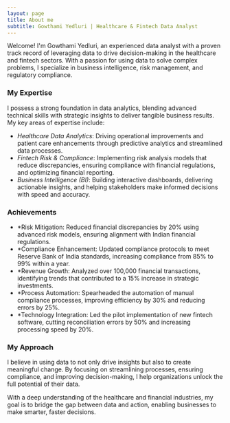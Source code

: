 ```yaml
---
layout: page
title: About me
subtitle: Gowthami Yedluri | Healthcare & Fintech Data Analyst
---
```


Welcome! I'm Gowthami Yedluri, an experienced data analyst with a proven track record of leveraging data to drive decision-making in the healthcare and fintech sectors. With a passion for using data to solve complex problems, I specialize in business intelligence, risk management, and regulatory compliance.

### My Expertise

I possess a strong foundation in data analytics, blending advanced technical skills with strategic insights to deliver tangible business results. My key areas of expertise include:

- *Healthcare Data Analytics*: Driving operational improvements and patient care enhancements through predictive analytics and streamlined data processes.
- *Fintech Risk & Compliance*: Implementing risk analysis models that reduce discrepancies, ensuring compliance with financial regulations, and optimizing financial reporting.
- *Business Intelligence (BI)*: Building interactive dashboards, delivering actionable insights, and helping stakeholders make informed decisions with speed and accuracy.

### Achievements

- *Risk Mitigation: Reduced financial discrepancies by 20% using advanced risk models, ensuring alignment with Indian financial regulations.
- *Compliance Enhancement: Updated compliance protocols to meet Reserve Bank of India standards, increasing compliance from 85% to 99% within a year.
- *Revenue Growth: Analyzed over 100,000 financial transactions, identifying trends that contributed to a 15% increase in strategic investments.
- *Process Automation: Spearheaded the automation of manual compliance processes, improving efficiency by 30% and reducing errors by 25%.
- *Technology Integration: Led the pilot implementation of new fintech software, cutting reconciliation errors by 50% and increasing processing speed by 20%.

### My Approach

I believe in using data to not only drive insights but also to create meaningful change. By focusing on streamlining processes, ensuring compliance, and improving decision-making, I help organizations unlock the full potential of their data. 

With a deep understanding of the healthcare and financial industries, my goal is to bridge the gap between data and action, enabling businesses to make smarter, faster decisions.
